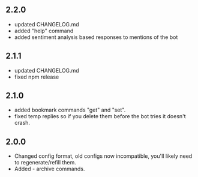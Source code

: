 ## 2.2.0
* updated CHANGELOG.md
* added "help" command
* added sentiment analysis based responses to mentions of the bot

## 2.1.1
* updated CHANGELOG.md
* fixed npm release

## 2.1.0
* added bookmark commands "get" and "set".
* fixed temp replies so if you delete them before the bot tries it doesn't crash.

## 2.0.0
* Changed config format, old configs now incompatible, you'll likely need to regenerate/refill them.
* Added - archive commands.